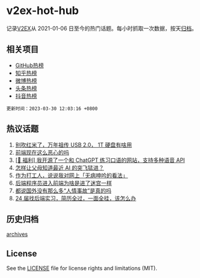 # v2ex-hot-hub

 记录[V2EX](https://www.v2ex.com/)从 2021-01-06 日至今的热门话题。每小时抓取一次数据，按天[归档](archives)。
 
 ## 相关项目

- [GitHub热榜](https://github.com/it985/github-hot-hub)
- [知乎热榜](https://github.com/it985/zhihu-hot-hub)
- [微博热榜](https://github.com/it985/weibo-hot-hub)
- [头条热榜](https://github.com/it985/toutiao-hot-hub)
- [抖音热榜](https://github.com/it985/douyin-hot-hub)


 `更新时间：2023-03-30 12:03:16 +0800`

## 热议话题

1. [别吹红米了，万年祖传 USB 2.0， 1T 硬盘有啥用](https://www.v2ex.com/t/928145)
1. [前端现在这么恶心的吗](https://www.v2ex.com/t/928203)
1. [[🎉 福利] 我开源了一个和 ChatGPT 练习口语的网站，支持多种语音 API](https://www.v2ex.com/t/928200)
1. [怎样让父母知道最近 AI 的突飞猛进？](https://www.v2ex.com/t/928131)
1. [作为打工人，说说我对网上「无病呻吟的看法」](https://www.v2ex.com/t/928252)
1. [后端程序员进入前端为啥是进了迷宫一样](https://www.v2ex.com/t/928258)
1. [都说国外没有那么多“人情事故”是真的吗](https://www.v2ex.com/t/928291)
1. [24 届找后端实习，简历全过，一面全挂，该怎么办](https://www.v2ex.com/t/928195)

## 历史归档

[archives](archives)

## License

See the [LICENSE](LICENSE) file for license rights and limitations (MIT).
